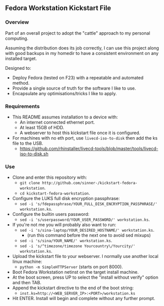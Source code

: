 ## Fedora Workstation Kickstart File

### Overview

Part of an overall project to adopt the "cattle" approach to my personal computing.

Assuming the distribution does its job correctly, I can use this project along with
good backups in my homedir to have a consistent environment on any installed target.

Designed to:

* Deploy Fedora (tested on F23) with a repeatable and automated method.
* Provide a single source of truth for the software I like to use.
* Encapsulate any optimisations/tricks I like to apply.

### Requirements
* This README assumes installation to a device with:
  * An internet connected ethernet port.
  * At least 15GB of HDD.
  * A webserver to host this kickstart file once it is configured.
* For machines with no eth port, use `livecd-iso-to-disk` then add the ks file to the USB.
  * https://github.com/rhinstaller/livecd-tools/blob/master/tools/livecd-iso-to-disk.sh

### Use
* Clone and enter this repository with:
  * `git clone http://github.com/sinner-/kickstart-fedora-workstation`.
  * `cd kickstart-fedora-workstation`.
* Configure the LUKS full disk encryption passphrase:
  * `sed -i 's/fdepassphrase/YOUR_FULL_DISK_ENCRYPTION_PASSPHRASE/' workstation.ks`.
* Configure the builtin users password:
  * `sed -i 's/userpassword/YOUR_USER_PASSWORD/' workstation.ks`.
* If you're not me you will probably also want to run:
  * `sed -i 's/sina-laptop/YOUR_DESIRED_HOSTNAME/' workstation.ks`.
    * (run this command before the next one to avoid sed mixups)
  * `sed -i 's/sina/YOUR_NAME/' workstation.ks`.
  * `sed -i 's/^timezone/timezone Yourcountry\/Yourcity/' workstation.ks`.
* Upload the kickstart file to your webserver. I normally use another local linux machine:
  * `python -m SimpleHTTPServer` (starts on port 8000).
* Boot Fedora Workstation netinst on the target install machine.
* At the boot screen, press UP to select the "install without verify" option and then TAB.
* Append the kickstart directive to the end of the boot string:
  * `inst.ks=http://<WEB_SERVER_IP>:<PORT>/workstation.ks`
* Hit ENTER. Install will begin and complete without any further prompt.
